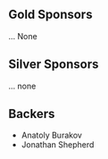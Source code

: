 ## Gold Sponsors
... None

## Silver Sponsors
... none

## Backers
* Anatoly Burakov
* Jonathan Shepherd
